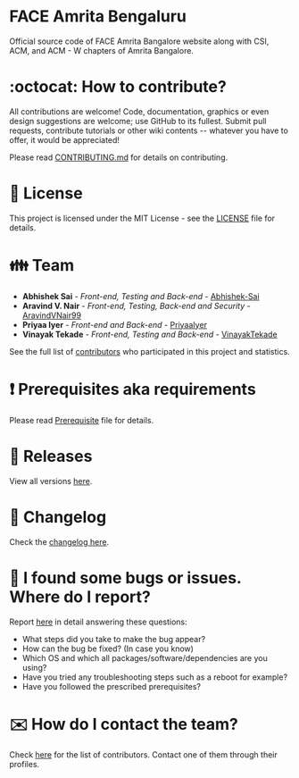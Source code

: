 # FACE Amrita Bengaluru

Official source code of FACE Amrita Bangalore website along with CSI, ACM, and ACM - W chapters of Amrita Bangalore.

# :octocat: How to contribute?

All contributions are welcome! Code, documentation, graphics or even design suggestions are welcome; use GitHub to its fullest. Submit pull requests, contribute tutorials or other wiki contents -- whatever you have to offer, it would be appreciated!

Please read [CONTRIBUTING.md](CONTRIBUTING.md) for details on contributing.

# :scroll: License

This project is licensed under the MIT License - see the [LICENSE](LICENSE) file for details.

# :family: Team

* **Abhishek Sai** - *Front-end, Testing and Back-end* - [Abhishek-Sai](https://github.com/Abhishek-Sai)
* **Aravind V. Nair** - *Front-end, Testing, Back-end and Security* - [AravindVNair99](https://github.com/AravindVNair99)
* **Priyaa Iyer** - *Front-end and Back-end* - [PriyaaIyer](https://github.com/PriyaaIyer)
* **Vinayak Tekade** - *Front-end, Testing and Back-end* - [VinayakTekade](https://github.com/VinayakTekade)

See the full list of [contributors](https://github.com/aravindvnair99/FACE-Amrita-Bengaluru/graphs/contributors) who participated in this project and statistics.

# :heavy_exclamation_mark: Prerequisites aka requirements

Please read [Prerequisite](Prerequisite.md) file for details.

# :bookmark: Releases

View all versions [here](https://github.com/aravindvnair99/FACE-Amrita-Bengaluru/releases).

# :scroll: Changelog

Check the [changelog here](https://github.com/aravindvnair99/FACE-Amrita-Bengaluru/commits/master).

# :memo: I found some bugs or issues. Where do I report?

Report [here](https://github.com/aravindvnair99/FACE-Amrita-Bengaluru/issues/new/choose) in detail answering these questions:

* What steps did you take to make the bug appear?
* How can the bug be fixed? (In case you know)
* Which OS and which all packages/software/dependencies are you using?
* Have you tried any troubleshooting steps such as a reboot for example?
* Have you followed the prescribed prerequisites?

# :envelope: How do I contact the team?

Check [here](https://github.com/aravindvnair99/FACE-Amrita-Bengaluru/graphs/contributors) for the list of contributors. Contact one of them through their profiles.
